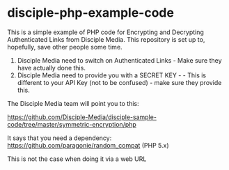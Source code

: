 # disciple-php-example-code

This is a simple example of PHP code for Encrypting and Decrypting Authenticated Links from Disciple Media.
This repository is set up to, hopefully, save other people some time.

1. Disciple Media need to switch on Authenticated Links - Make sure they have actually done this.
2. Disciple Media need to provide you with a SECRET KEY - - This is different to your API Key (not to be confused) - make sure they provide this.


The Disciple Media team will point you to this:

https://github.com/Disciple-Media/disciple-sample-code/tree/master/symmetric-encryption/php

It says that you need a dependency: https://github.com/paragonie/random_compat (PHP 5.x)

This is not the case when doing it via a web URL
